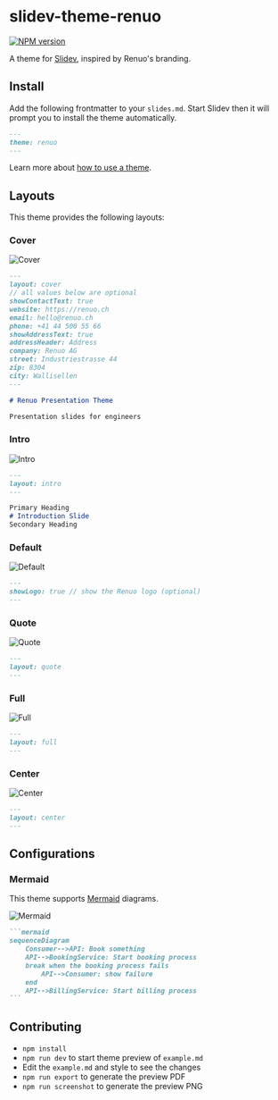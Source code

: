 # slidev-theme-renuo

[![NPM version](https://img.shields.io/npm/v/slidev-theme-renuo?color=3AB9D4&label=)](https://www.npmjs.com/package/slidev-theme-renuo)

A theme for [Slidev](https://github.com/slidevjs/slidev), inspired by Renuo's branding.

## Install

Add the following frontmatter to your `slides.md`. Start Slidev then it will prompt you to install the theme automatically.


```markdown
---
theme: renuo
---
```

Learn more about [how to use a theme](https://sli.dev/themes/use).

## Layouts

This theme provides the following layouts:

### Cover

![Cover](https://raw.githubusercontent.com/renuo/renuo-slidev-theme/main/screenshots/cover.png?raw=true)


```markdown
--- 
layout: cover
// all values below are optional
showContactText: true 
website: https://renuo.ch
email: hello@renuo.ch
phone: +41 44 500 55 66
showAddressText: true 
addressHeader: Address 
company: Renuo AG
street: Industriestrasse 44
zip: 8304 
city: Wallisellen 
---

# Renuo Presentation Theme

Presentation slides for engineers
```

### Intro

![Intro](https://raw.githubusercontent.com/renuo/renuo-slidev-theme/main/screenshots/intro.png?raw=true)

```markdown
---
layout: intro
---

Primary Heading
# Introduction Slide
Secondary Heading
```

### Default

![Default](https://raw.githubusercontent.com/renuo/renuo-slidev-theme/main/screenshots/default.png?raw=true)

```markdown
---
showLogo: true // show the Renuo logo (optional)
---
```

### Quote

![Quote](https://raw.githubusercontent.com/renuo/renuo-slidev-theme/main/screenshots/quote.png?raw=true)

```markdown
---
layout: quote
---
```

### Full

![Full](https://raw.githubusercontent.com/renuo/renuo-slidev-theme/main/screenshots/full.png?raw=true)

```markdown
---
layout: full
---
```

### Center

![Center](https://raw.githubusercontent.com/renuo/renuo-slidev-theme/main/screenshots/center.png?raw=true)

```markdown
---
layout: center
---
```

## Configurations

### Mermaid

This theme supports [Mermaid](https://mermaid-js.github.io/mermaid/) diagrams.

![Mermaid](https://raw.githubusercontent.com/renuo/renuo-slidev-theme/main/screenshots/mermaid.png?raw=true)

```markdown
```mermaid
sequenceDiagram
    Consumer-->API: Book something
    API-->BookingService: Start booking process
    break when the booking process fails
        API-->Consumer: show failure
    end
    API-->BillingService: Start billing process
``` 
```

## Contributing

- `npm install`
- `npm run dev` to start theme preview of `example.md`
- Edit the `example.md` and style to see the changes
- `npm run export` to generate the preview PDF
- `npm run screenshot` to generate the preview PNG
